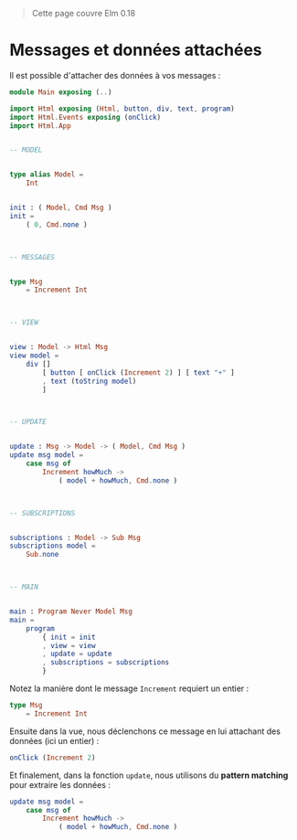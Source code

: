 > Cette page couvre Elm 0.18

# Messages et données attachées

Il est possible d'attacher des données à vos messages :

```elm
module Main exposing (..)

import Html exposing (Html, button, div, text, program)
import Html.Events exposing (onClick)
import Html.App


-- MODEL


type alias Model =
    Int


init : ( Model, Cmd Msg )
init =
    ( 0, Cmd.none )



-- MESSAGES


type Msg
    = Increment Int



-- VIEW


view : Model -> Html Msg
view model =
    div []
        [ button [ onClick (Increment 2) ] [ text "+" ]
        , text (toString model)
        ]



-- UPDATE


update : Msg -> Model -> ( Model, Cmd Msg )
update msg model =
    case msg of
        Increment howMuch ->
            ( model + howMuch, Cmd.none )



-- SUBSCRIPTIONS


subscriptions : Model -> Sub Msg
subscriptions model =
    Sub.none



-- MAIN


main : Program Never Model Msg
main =
    program
        { init = init
        , view = view
        , update = update
        , subscriptions = subscriptions
        }
```

Notez la manière dont le message `Increment` requiert un entier :

```elm
type Msg
    = Increment Int
```

Ensuite dans la vue, nous déclenchons ce message en lui attachant des données (ici un entier) :

```elm
onClick (Increment 2)
```

Et finalement, dans la fonction `update`, nous utilisons du __pattern matching__ pour extraire les données :

```elm
update msg model =
    case msg of
        Increment howMuch ->
            ( model + howMuch, Cmd.none )
```
